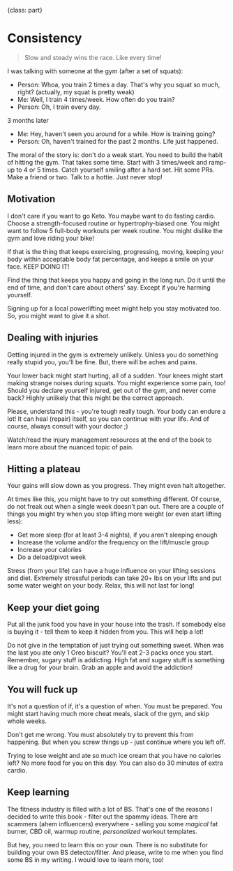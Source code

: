 {class: part}

# Consistency

> Slow and steady wins the race. Like every time!

I was talking with someone at the gym (after a set of squats):

- Person: Whoa, you train 2 times a day. That's why you squat so much, right? (actually, my squat is pretty weak)
- Me: Well, I train 4 times/week. How often do you train?
- Person: Oh, I train every day.

3 months later

- Me: Hey, haven't seen you around for a while. How is training going?
- Person: Oh, haven't trained for the past 2 months. Life just happened.

The moral of the story is: don't do a weak start. You need to build the habit of hitting the gym. That takes some time. Start with 3 times/week and ramp-up to 4 or 5 times. Catch yourself smiling after a hard set. Hit some PRs. Make a friend or two. Talk to a hottie. Just never stop!

## Motivation

I don't care if you want to go Keto. You maybe want to do fasting cardio. Choose a strength-focused routine or hypertrophy-biased one. You might want to follow 5 full-body workouts per week routine. You might dislike the gym and love riding your bike!

If that is the thing that keeps exercising, progressing, moving, keeping your body within acceptable body fat percentage, and keeps a smile on your face. KEEP DOING IT!

Find the thing that keeps you happy and going in the long run. Do it until the end of time, and don't care about others' say. Except if you're harming yourself.

Signing up for a local powerlifting meet might help you stay motivated too. So, you might want to give it a shot.

## Dealing with injuries

Getting injured in the gym is extremely unlikely. Unless you do something really stupid you, you'll be fine. But, there will be aches and pains.

Your lower back might start hurting, all of a sudden. Your knees might start making strange noises during squats. You might experience some pain, too! Should you declare yourself injured, get out of the gym, and never come back? Highly unlikely that this might be the correct approach.

Please, understand this - you're tough really tough. Your body can endure a lot! It can heal (repair) itself, so you can continue with your life. And of course, always consult with your doctor ;)

Watch/read the injury management resources at the end of the book to learn more about the nuanced topic of pain.

## Hitting a plateau

Your gains will slow down as you progress. They might even halt altogether.

At times like this, you might have to try out something different. Of course, do not freak out when a single week doesn't pan out. There are a couple of things you might try when you stop lifting more weight (or even start lifting less):

- Get more sleep (for at least 3-4 nights), if you aren't sleeping enough
- Increase the volume and/or the frequency on the lift/muscle group
- Increase your calories
- Do a deload/pivot week

Stress (from your life) can have a huge influence on your lifting sessions and diet. Extremely stressful periods can take 20+ lbs on your lifts and put some water weight on your body. Relax, this will not last for long!

## Keep your diet going

Put all the junk food you have in your house into the trash. If somebody else is buying it - tell them to keep it hidden from you. This will help a lot!

Do not give in the temptation of just trying out something sweet. When was the last you ate only 1 Oreo biscuit? You'll eat 2-3 packs once you start. Remember, sugary stuff is addicting. High fat and sugary stuff is something like a drug for your brain. Grab an apple and avoid the addiction!

## You will fuck up

It's not a question of if, it's a question of when. You must be prepared. You might start having much more cheat meals, slack of the gym, and skip whole weeks.

Don't get me wrong. You must absolutely try to prevent this from happening. But when you screw things up - just continue where you left off.

Trying to lose weight and ate so much ice cream that you have no calories left? No more food for you on this day. You can also do 30 minutes of extra cardio.

## Keep learning

The fitness industry is filled with a lot of BS. That's one of the reasons I decided to write this book - filter out the spammy ideas. There are scammers (ahem influencers) everywhere - selling you some _magical_ fat burner, CBD oil, warmup routine, _personalized_ workout templates.

But hey, you need to learn this on your own. There is no substitute for building your own BS detector/filter. And please, write to me when you find some BS in my writing. I would love to learn more, too!
